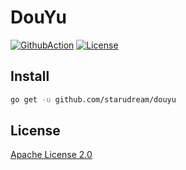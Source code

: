 # DouYu

[![GithubAction](https://github.com/starudream/douyu/workflows/Go/badge.svg)](https://github.com/starudream/douyu/actions)
[![License](https://img.shields.io/badge/license-Apache%20License%202.0-blue)](./LICENSE)

## Install

```bash
go get -u github.com/starudream/douyu
```

## License

[Apache License 2.0](./LICENSE)
